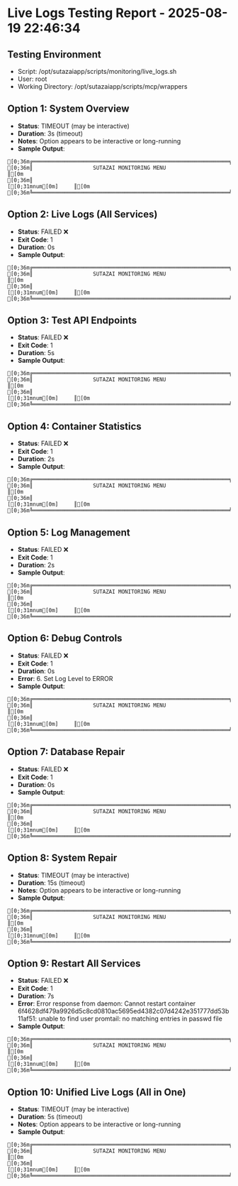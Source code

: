 # Live Logs Testing Report - 2025-08-19 22:46:34

## Testing Environment
- Script: /opt/sutazaiapp/scripts/monitoring/live_logs.sh
- User: root
- Working Directory: /opt/sutazaiapp/scripts/mcp/wrappers

## Option 1: System Overview
- **Status**: TIMEOUT (may be interactive)
- **Duration**: 3s (timeout)
- **Notes**: Option appears to be interactive or long-running
- **Sample Output**:
```
[0;36m╔══════════════════════════════════════════════════════════════╗[0m
[0;36m║                   SUTAZAI MONITORING MENU                   ║[0m
[0;36m║                                                   [[0;31mnum[0m]     ║[0m
[0;36m╚══════════════════════════════════════════════════════════════╝[0m

```

## Option 2: Live Logs (All Services)
- **Status**: FAILED ❌
- **Exit Code**: 1
- **Duration**: 0s
- **Sample Output**:
```
[0;36m╔══════════════════════════════════════════════════════════════╗[0m
[0;36m║                   SUTAZAI MONITORING MENU                   ║[0m
[0;36m║                                                   [[0;31mnum[0m]     ║[0m
[0;36m╚══════════════════════════════════════════════════════════════╝[0m

```

## Option 3: Test API Endpoints
- **Status**: FAILED ❌
- **Exit Code**: 1
- **Duration**: 5s
- **Sample Output**:
```
[0;36m╔══════════════════════════════════════════════════════════════╗[0m
[0;36m║                   SUTAZAI MONITORING MENU                   ║[0m
[0;36m║                                                   [[0;31mnum[0m]     ║[0m
[0;36m╚══════════════════════════════════════════════════════════════╝[0m

```

## Option 4: Container Statistics
- **Status**: FAILED ❌
- **Exit Code**: 1
- **Duration**: 2s
- **Sample Output**:
```
[0;36m╔══════════════════════════════════════════════════════════════╗[0m
[0;36m║                   SUTAZAI MONITORING MENU                   ║[0m
[0;36m║                                                   [[0;31mnum[0m]     ║[0m
[0;36m╚══════════════════════════════════════════════════════════════╝[0m

```

## Option 5: Log Management
- **Status**: FAILED ❌
- **Exit Code**: 1
- **Duration**: 2s
- **Sample Output**:
```
[0;36m╔══════════════════════════════════════════════════════════════╗[0m
[0;36m║                   SUTAZAI MONITORING MENU                   ║[0m
[0;36m║                                                   [[0;31mnum[0m]     ║[0m
[0;36m╚══════════════════════════════════════════════════════════════╝[0m

```

## Option 6: Debug Controls
- **Status**: FAILED ❌
- **Exit Code**: 1
- **Duration**: 0s
- **Error**: 6. Set Log Level to ERROR
- **Sample Output**:
```
[0;36m╔══════════════════════════════════════════════════════════════╗[0m
[0;36m║                   SUTAZAI MONITORING MENU                   ║[0m
[0;36m║                                                   [[0;31mnum[0m]     ║[0m
[0;36m╚══════════════════════════════════════════════════════════════╝[0m

```

## Option 7: Database Repair
- **Status**: FAILED ❌
- **Exit Code**: 1
- **Duration**: 0s
- **Sample Output**:
```
[0;36m╔══════════════════════════════════════════════════════════════╗[0m
[0;36m║                   SUTAZAI MONITORING MENU                   ║[0m
[0;36m║                                                   [[0;31mnum[0m]     ║[0m
[0;36m╚══════════════════════════════════════════════════════════════╝[0m

```

## Option 8: System Repair
- **Status**: TIMEOUT (may be interactive)
- **Duration**: 15s (timeout)
- **Notes**: Option appears to be interactive or long-running
- **Sample Output**:
```
[0;36m╔══════════════════════════════════════════════════════════════╗[0m
[0;36m║                   SUTAZAI MONITORING MENU                   ║[0m
[0;36m║                                                   [[0;31mnum[0m]     ║[0m
[0;36m╚══════════════════════════════════════════════════════════════╝[0m

```

## Option 9: Restart All Services
- **Status**: FAILED ❌
- **Exit Code**: 1
- **Duration**: 7s
- **Error**: Error response from daemon: Cannot restart container 6f4628df479a9926d5c8cd0810ac5695ed4382c07d4242e351777dd53b11af51: unable to find user promtail: no matching entries in passwd file
- **Sample Output**:
```
[0;36m╔══════════════════════════════════════════════════════════════╗[0m
[0;36m║                   SUTAZAI MONITORING MENU                   ║[0m
[0;36m║                                                   [[0;31mnum[0m]     ║[0m
[0;36m╚══════════════════════════════════════════════════════════════╝[0m

```

## Option 10: Unified Live Logs (All in One)
- **Status**: TIMEOUT (may be interactive)
- **Duration**: 5s (timeout)
- **Notes**: Option appears to be interactive or long-running
- **Sample Output**:
```
[0;36m╔══════════════════════════════════════════════════════════════╗[0m
[0;36m║                   SUTAZAI MONITORING MENU                   ║[0m
[0;36m║                                                   [[0;31mnum[0m]     ║[0m
[0;36m╚══════════════════════════════════════════════════════════════╝[0m


